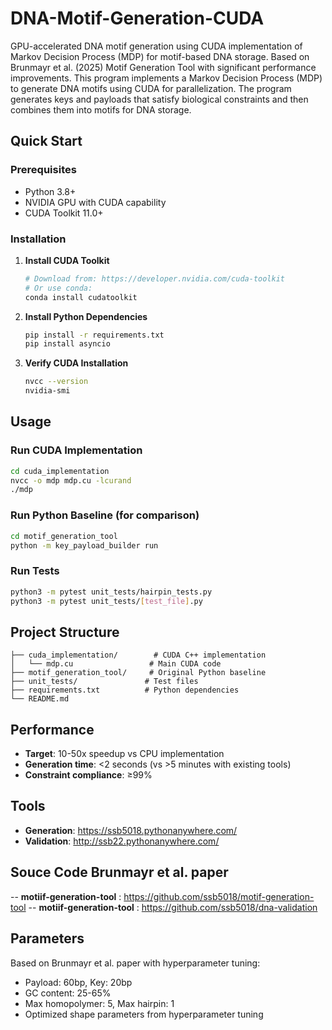 # DNA-Motif-Generation-CUDA

GPU-accelerated DNA motif generation using CUDA implementation of Markov Decision Process (MDP) for motif-based DNA storage. Based on Brunmayr et al. (2025) Motif Generation Tool with significant performance improvements.
This program implements a Markov Decision Process (MDP) to generate DNA motifs using CUDA for parallelization. The program generates keys and payloads that satisfy biological constraints and then combines them into motifs for DNA storage.

## Quick Start

### Prerequisites
- Python 3.8+
- NVIDIA GPU with CUDA capability
- CUDA Toolkit 11.0+

### Installation

1. **Install CUDA Toolkit**
   ```bash
   # Download from: https://developer.nvidia.com/cuda-toolkit
   # Or use conda:
   conda install cudatoolkit
   ```

2. **Install Python Dependencies**
   ```bash
   pip install -r requirements.txt
   pip install asyncio
   ```

3. **Verify CUDA Installation**
   ```bash
   nvcc --version
   nvidia-smi
   ```

## Usage

### Run CUDA Implementation
```bash
cd cuda_implementation
nvcc -o mdp mdp.cu -lcurand
./mdp
```

### Run Python Baseline (for comparison)
```bash
cd motif_generation_tool
python -m key_payload_builder run
```

### Run Tests
```bash
python3 -m pytest unit_tests/hairpin_tests.py
python3 -m pytest unit_tests/[test_file].py
```

## Project Structure
```
├── cuda_implementation/        # CUDA C++ implementation
│   └── mdp.cu                 # Main CUDA code
├── motif_generation_tool/     # Original Python baseline
├── unit_tests/               # Test files
├── requirements.txt          # Python dependencies
└── README.md
```

## Performance
- **Target**: 10-50x speedup vs CPU implementation
- **Generation time**: <2 seconds (vs >5 minutes with existing tools)
- **Constraint compliance**: ≥99%

## Tools
- **Generation**: https://ssb5018.pythonanywhere.com/
- **Validation**: http://ssb22.pythonanywhere.com/

## Souce Code Brunmayr et al. paper

-- **motiif-generation-tool** : https://github.com/ssb5018/motif-generation-tool
-- **motiif-generation-tool** : https://github.com/ssb5018/dna-validation

## Parameters
Based on Brunmayr et al. paper with hyperparameter tuning:
- Payload: 60bp, Key: 20bp
- GC content: 25-65%
- Max homopolymer: 5, Max hairpin: 1
- Optimized shape parameters from hyperparameter tuning